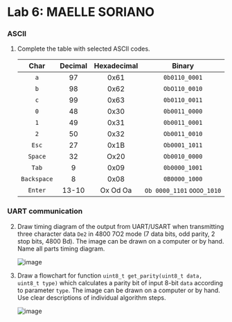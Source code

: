 # Lab 6: MAELLE SORIANO

### ASCII

1. Complete the table with selected ASCII codes.

   | **Char** | **Decimal** | **Hexadecimal** | **Binary** |
   | :-: | :-: | :-: | :-: |
   | `a` | 97 | 0x61 | `0b0110_0001` |
   | `b` | 98 | 0x62 | `ObO110_0010` |
   | `c` | 99 | 0x63 |  `0b0110_0011`|
   | `0` | 48 | 0x30 | `0b0011_0000` |
   | `1` | 49 | 0x31 | `0b0011_0001` |
   | `2` | 50 | 0x32 | `Ob0011_0010` |
   | `Esc` | 27 | 0x1B |`Ob0001_1011`  |
   | `Space` | 32 | Ox20 | `Ob0010_0000` |
   | `Tab` | 9 | 0x09 | `0b0000_1001` |
   | `Backspace` | 8 | 0x08 |`0B0000_1000`  |
   | `Enter` | 13-10 |Ox Od Oa  | `Ob 0000_1101` `OOOO_1010` |

### UART communication

2. Draw timing diagram of the output from UART/USART when transmitting three character data `De2` in 4800 7O2 mode (7 data bits, odd parity, 2 stop bits, 4800&nbsp;Bd). The image can be drawn on a computer or by hand. Name all parts timing diagram.

   ![image](https://user-images.githubusercontent.com/114487158/200688193-d2a5821d-793a-448a-b9ad-dc0c5ba1de11.png)


3. Draw a flowchart for function `uint8_t get_parity(uint8_t data, uint8_t type)` which calculates a parity bit of input 8-bit `data` according to parameter `type`. The image can be drawn on a computer or by hand. Use clear descriptions of individual algorithm steps.

   ![image](https://user-images.githubusercontent.com/114487158/200688285-c6654654-98a8-4255-ba42-8f7e20f28ea0.png)

